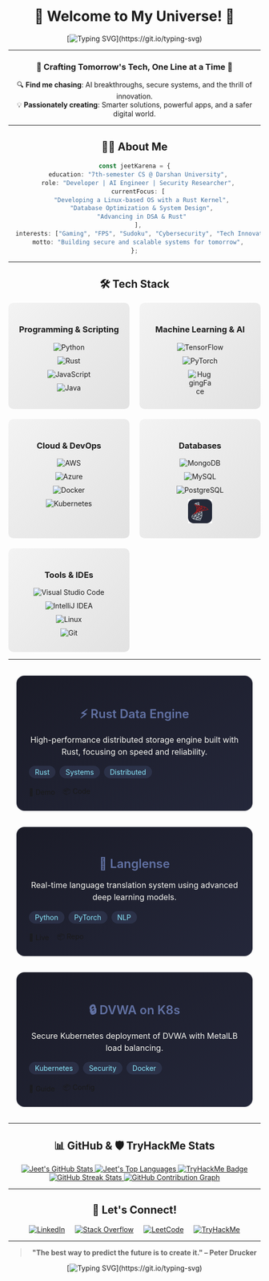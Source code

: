 <div align="center">

# 🌟 **Welcome to My Universe!** 🌟

[![Typing SVG](https://readme-typing-svg.herokuapp.com?font=Fira+Code&weight=600&size=28&duration=2500&pause=1000&color=36BCF7&center=true&vCenter=true&width=900&lines=Hi%2C+I'm+Jeet+Karena!;AI+Engineer+%7C+Security+Researcher+%7C+Developer;Turning+Dreams+into+Code+%F0%9F%8C%9F;Exploring+Tech+Horizons+Everyday!)](https://git.io/typing-svg)

---

### 🚀 **Crafting Tomorrow's Tech, One Line at a Time** 🚀
🔍 **Find me chasing**: AI breakthroughs, secure systems, and the thrill of innovation.  
💡 **Passionately creating**: Smarter solutions, powerful apps, and a safer digital world.

---

## 👨‍💻 About Me

```typescript
const jeetKarena = {
  education: "7th-semester CS @ Darshan University",
  role: "Developer | AI Engineer | Security Researcher",
  currentFocus: [
    "Developing a Linux-based OS with a Rust Kernel",
    "Database Optimization & System Design",
    "Advancing in DSA & Rust"
  ],
  interests: ["Gaming", "FPS", "Sudoku", "Cybersecurity", "Tech Innovation"],
  motto: "Building secure and scalable systems for tomorrow",
};
```

---
## 🛠️ Tech Stack

<div class="tech-stack-grid">
  <!-- Programming & Scripting -->
  <div class="tech-category">
    <h3>Programming & Scripting</h3>
    <div class="tech-item">
      <img src="https://skillicons.dev/icons?i=python" alt="Python">
    </div>
    <div class="tech-item">
      <img src="https://skillicons.dev/icons?i=rust" alt="Rust">
    </div>
    <div class="tech-item">
      <img src="https://skillicons.dev/icons?i=javascript" alt="JavaScript">
    </div>
    <div class="tech-item">
      <img src="https://skillicons.dev/icons?i=java" alt="Java">
    </div>
  </div>

  <!-- Machine Learning & AI -->
  <div class="tech-category">
    <h3>Machine Learning & AI</h3>
    <div class="tech-item">
      <img src="https://skillicons.dev/icons?i=tensorflow" alt="TensorFlow">
    </div>
    <div class="tech-item">
      <img src="https://skillicons.dev/icons?i=pytorch" alt="PyTorch">
    </div>
    <div class="tech-item">
      <img src="https://cdn.simpleicons.org/huggingface/FFD02F" alt="HuggingFace" title="HuggingFace" style="width: 100%; height: 100%; max-width: 48px; max-height: 48px; object-fit: contain;">
    </div>
  </div>

  <!-- Cloud & DevOps -->
  <div class="tech-category">
    <h3>Cloud & DevOps</h3>
    <div class="tech-item">
      <img src="https://skillicons.dev/icons?i=aws" alt="AWS">
    </div>
    <div class="tech-item">
      <img src="https://skillicons.dev/icons?i=azure" alt="Azure">
    </div>
    <div class="tech-item">
      <img src="https://skillicons.dev/icons?i=docker" alt="Docker">
    </div>
    <div class="tech-item">
      <img src="https://skillicons.dev/icons?i=kubernetes" alt="Kubernetes">
    </div>
  </div>

  <!-- Databases -->
  <div class="tech-category">
    <h3>Databases</h3>
    <div class="tech-item">
      <img src="https://skillicons.dev/icons?i=mongodb" alt="MongoDB">
    </div>
    <div class="tech-item">
      <img src="https://skillicons.dev/icons?i=mysql" alt="MySQL">
    </div>
    <div class="tech-item">
      <img src="https://skillicons.dev/icons?i=postgres&theme=light" alt="PostgreSQL" >
    </div>
    <div class="tech-item">
  <img src="https://raw.githubusercontent.com/vladiantio/skill-icons/MSSQL/icons/MSSQL-Dark.svg" alt="SQL Server" style="width: 100%; height: 100%; max-width: 48px; max-height: 48px; object-fit: contain;">
</div>


  </div>

  <!-- Tools & IDEs -->
  <div class="tech-category">
    <h3>Tools & IDEs</h3>
    <div class="tech-item">
      <img src="https://skillicons.dev/icons?i=vscode" alt="Visual Studio Code">
    </div>
    <div class="tech-item">
      <img src="https://skillicons.dev/icons?i=idea" alt="IntelliJ IDEA">
    </div>
    <div class="tech-item">
      <img src="https://skillicons.dev/icons?i=linux" alt="Linux">
    </div>
    <div class="tech-item">
      <img src="https://skillicons.dev/icons?i=git" alt="Git">
    </div>
  </div>
</div>

<style>
.tech-stack-grid {
  display: grid;
  grid-template-columns: repeat(auto-fit, minmax(200px, 1fr));
  gap: 20px;
}

.tech-category {
  background: linear-gradient(135deg, #f3f3f3, #e2e2e2);
  padding: 20px;
  border-radius: 10px;
  transition: background 0.3s;
}

.tech-category:hover {
  background: linear-gradient(135deg, #e2e2e2, #f3f3f3);
}

.tech-item {
  display: flex;
  justify-content: center;
  align-items: center;
  margin: 10px 0;
  transition: transform 0.3s, box-shadow 0.3s;
}

.tech-item:hover {
  transform: scale(1.1);
  box-shadow: 0 10px 20px rgba(0, 0, 0, 0.2);
}
</style>


---
<style>
.projects-container {
  max-width: 1200px;
  margin: 2rem auto;
  padding: 0 1rem;
}

.projects-grid {
  display: grid;
  grid-template-columns: repeat(auto-fit, minmax(300px, 1fr));
  gap: 2rem;
}

.project-card {
  background: linear-gradient(145deg, #1a1b27, #24273a);
  border-radius: 1rem;
  padding: 1.5rem;
  position: relative;
  overflow: hidden;
  transition: transform 0.3s ease, box-shadow 0.3s ease;
  border: 1px solid rgba(255, 255, 255, 0.1);
}

.project-card:hover {
  transform: translateY(-5px);
  box-shadow: 0 10px 20px rgba(0, 0, 0, 0.2);
}

.project-card::before {
  content: '';
  position: absolute;
  top: 0;
  left: 0;
  width: 100%;
  height: 100%;
  background: linear-gradient(
    45deg,
    transparent,
    rgba(255, 255, 255, 0.05),
    transparent
  );
  transform: translateX(-100%);
  transition: transform 0.6s;
}

.project-card:hover::before {
  transform: translateX(100%);
}

.project-title {
  color: #6272a4;
  font-size: 1.5rem;
  margin-bottom: 1rem;
  font-weight: 600;
}

.project-card a {
  text-decoration: none;
  color: inherit;
}

.project-description {
  color: #f8f8f2;
  font-size: 1rem;
  margin-bottom: 1rem;
  line-height: 1.5;
}

.project-tech {
  display: flex;
  flex-wrap: wrap;
  gap: 0.5rem;
  margin-top: 1rem;
}

.tech-tag {
  background: rgba(98, 114, 164, 0.2);
  color: #8be9fd;
  padding: 0.25rem 0.75rem;
  border-radius: 1rem;
  font-size: 0.875rem;
  backdrop-filter: blur(4px);
}

.project-links {
  display: flex;
  gap: 1rem;
  margin-top: 1rem;
}

.project-link {
  color: #ff79c6;
  font-size: 0.875rem;
  display: flex;
  align-items: center;
  gap: 0.25rem;
}
</style>

<div class="projects-container">
  <div class="projects-grid">
    <!-- Rust Data Engine -->
    <div class="project-card">
      <a href="https://github.com/your-username/rust-data-engine">
        <h3 class="project-title">⚡ Rust Data Engine</h3>
      </a>
      <p class="project-description">
        High-performance distributed storage engine built with Rust, focusing on speed and reliability.
      </p>
      <div class="project-tech">
        <span class="tech-tag">Rust</span>
        <span class="tech-tag">Systems</span>
        <span class="tech-tag">Distributed</span>
      </div>
      <div class="project-links">
        <a href="#" class="project-link">🔗 Demo</a>
        <a href="#" class="project-link">📦 Code</a>
      </div>
    </div>
    <!-- ML Translation -->
    <div class="project-card">
      <a href="https://github.com/your-username/langlense">
        <h3 class="project-title">🌟 Langlense</h3>
      </a>
      <p class="project-description">
        Real-time language translation system using advanced deep learning models.
      </p>
      <div class="project-tech">
        <span class="tech-tag">Python</span>
        <span class="tech-tag">PyTorch</span>
        <span class="tech-tag">NLP</span>
      </div>
      <div class="project-links">
        <a href="#" class="project-link">🔗 Live</a>
        <a href="#" class="project-link">📦 Repo</a>
      </div>
    </div>
    <!-- DVWA on K8s -->
    <div class="project-card">
      <a href="https://github.com/your-username/dvwa-k8s">
        <h3 class="project-title">🔒 DVWA on K8s</h3>
      </a>
      <p class="project-description">
        Secure Kubernetes deployment of DVWA with MetalLB load balancing.
      </p>
      <div class="project-tech">
        <span class="tech-tag">Kubernetes</span>
        <span class="tech-tag">Security</span>
        <span class="tech-tag">Docker</span>
      </div>
      <div class="project-links">
        <a href="#" class="project-link">📝 Guide</a>
        <a href="#" class="project-link">📦 Config</a>
      </div>
    </div>
  </div>
</div>

---

## 📊 GitHub & 🛡️ TryHackMe Stats

<div align="center">

<!-- GitHub Stats -->
<a href="https://github.com/jeetkarena">
  <img src="https://github-readme-stats.vercel.app/api?username=jeetkarena&show_icons=true&theme=github_dark&hide_border=true" alt="Jeet's GitHub Stats" width="45%">
</a>

<!-- Top Languages -->
<a href="https://github.com/jeetkarena">
  <img src="https://github-readme-stats.vercel.app/api/top-langs/?username=jeetkarena&layout=compact&theme=github_dark&hide_border=true" alt="Jeet's Top Languages" width="45%">
</a>

<!-- TryHackMe Badge -->
<a href="https://tryhackme.com/p/LordShadow">
  <img src="https://tryhackme-badges.s3.amazonaws.com/LordShadow.png" alt="TryHackMe Badge" width="45%">
</a>

<!-- GitHub Streak Stats (Fixed) -->
<a href="https://github.com/jeetkarena">
  <img src="https://streak-stats.demolab.com?user=jeetkarena&theme=github-dark&hide_border=true&date_format=M%20j%5B%2C%20Y%5D" alt="GitHub Streak Stats" width="45%">
</a>

<!-- Activity Graph -->
<a href="https://github.com/jeetkarena">
  <img src="https://github-readme-activity-graph.vercel.app/graph?username=jeetkarena&theme=github-dark&hide_border=true" alt="GitHub Contribution Graph" width="100%">
</a>

</div>


---

## 🤝 Let's Connect!

<div align="center" style="display: flex; gap: 20px; justify-content: center; align-items: center; flex-wrap: nowrap;">

<a href="https://linkedin.com/in/jeet-karena-941323243">
  <img src="https://skillicons.dev/icons?i=linkedin&theme=light" alt="LinkedIn" width="50">
</a>
<a href="https://stackoverflow.com/users/your-id">
  <img src="https://skillicons.dev/icons?i=stackoverflow&theme=light" alt="Stack Overflow" width="50">
</a>
<a href="https://leetcode.com/your-username">
  <img src="https://cdn.simpleicons.org/leetcode/FFA116" alt="LeetCode" width="50">
</a>
<a href="https://tryhackme.com/p/LordShadow">
  <img src="https://cdn.simpleicons.org/tryhackme/212C42" alt="TryHackMe" width="50">
</a>

</div>


---

<div align="center">

> **"The best way to predict the future is to create it." – Peter Drucker**

[![Typing SVG](https://readme-typing-svg.herokuapp.com?font=Fira+Code&weight=400&size=18&duration=3000&pause=1000&color=4CAF50&center=true&vCenter=true&width=700&lines=Innovating+Secure+and+Scalable+Systems.)](https://git.io/typing-svg)

</div>
